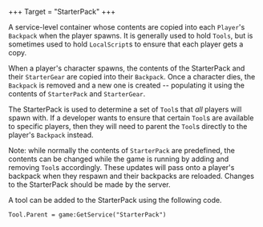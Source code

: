 +++
Target = "StarterPack"
+++

A service-level container whose contents are copied into each `Player`'s `Backpack` when the player spawns. It is generally used to hold `Tools`, but is sometimes used to hold `LocalScript`s to ensure that each player gets a copy.When a player's character spawns, the contents of the StarterPack and their `StarterGear` are copied into their `Backpack`. Once a character dies, the `Backpack` is removed and a new one is created -- populating it using the contents of `StarterPack` and `StarterGear`.The StarterPack is used to determine a set of `Tool`s that *all* players will spawn with. If a developer wants to ensure that certain `Tool`s are available to specific players, then they will need to parent the `Tool`s directly to the player's `Backpack` instead.Note: while normally the contents of `StarterPack` are predefined, the contents can be changed while the game is running by adding and removing `Tool`s accordingly. These updates will pass onto a player's backpack when they respawn and their backpacks are reloaded. Changes to the StarterPack should be made by the server.A tool can be added to the StarterPack using the following code.    Tool.Parent = game:GetService("StarterPack")